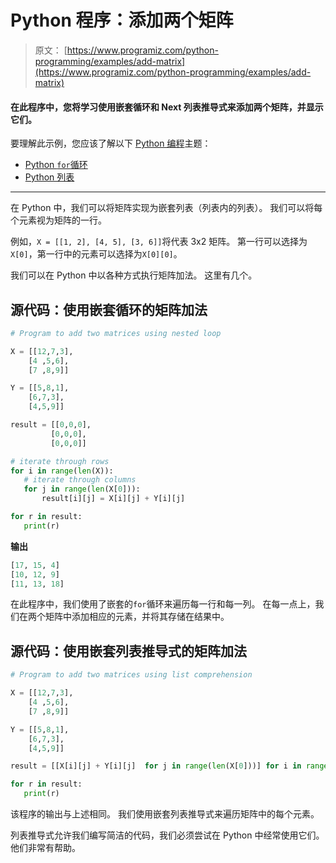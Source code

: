 # Python 程序：添加两个矩阵

> 原文： [https://www.programiz.com/python-programming/examples/add-matrix](https://www.programiz.com/python-programming/examples/add-matrix)

#### 在此程序中，您将学习使用嵌套循环和 Next 列表推导式来添加两个矩阵，并显示它们。

要理解此示例，您应该了解以下 [Python 编程](/python-programming "Python tutorial")主题：

*   [Python `for`循环](/python-programming/for-loop)
*   [Python 列表](/python-programming/list)

* * *

在 Python 中，我们可以将矩阵实现为嵌套列表（列表内的列表）。 我们可以将每个元素视为矩阵的一行。

例如，`X = [[1, 2], [4, 5], [3, 6]]`将代表 3x2 矩阵。 第一行可以选择为`X[0]`，第一行中的元素可以选择为`X[0][0]`。

我们可以在 Python 中以各种方式执行矩阵加法。 这里有几个。

## 源代码：使用嵌套循环的矩阵加法

```py
# Program to add two matrices using nested loop

X = [[12,7,3],
    [4 ,5,6],
    [7 ,8,9]]

Y = [[5,8,1],
    [6,7,3],
    [4,5,9]]

result = [[0,0,0],
         [0,0,0],
         [0,0,0]]

# iterate through rows
for i in range(len(X)):
   # iterate through columns
   for j in range(len(X[0])):
       result[i][j] = X[i][j] + Y[i][j]

for r in result:
   print(r)

```

**输出**

```py
[17, 15, 4]
[10, 12, 9]
[11, 13, 18] 
```

在此程序中，我们使用了嵌套的`for`循环来遍历每一行和每一列。 在每一点上，我们在两个矩阵中添加相应的元素，并将其存储在结果中。

## 源代码：使用嵌套列表推导式的矩阵加法

```py
# Program to add two matrices using list comprehension

X = [[12,7,3],
    [4 ,5,6],
    [7 ,8,9]]

Y = [[5,8,1],
    [6,7,3],
    [4,5,9]]

result = [[X[i][j] + Y[i][j]  for j in range(len(X[0]))] for i in range(len(X))]

for r in result:
   print(r)
```

该程序的输出与上述相同。 我们使用嵌套列表推导式来遍历矩阵中的每个元素。

列表推导式允许我们编写简洁的代码，我们必须尝试在 Python 中经常使用它们。 他们非常有帮助。